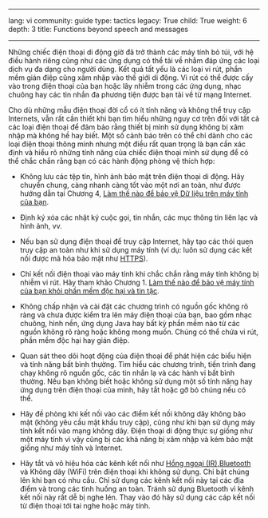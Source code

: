 

---

lang: vi
community: guide
type: tactics
legacy: True
child: True
weight: 6
depth: 3
title: Functions beyond speech and messages

---

Những chiếc điện thoại di động giờ đã trở thành các máy tính bỏ túi, với hệ điều hành riêng cũng như các ứng dụng có thể tải về nhằm đáp ứng các loại dịch vụ đa dạng cho người dùng. Kết quả tất yếu là các loại vi rút, phần mềm gián điệp cũng xâm nhập vào thế giới di động. Vi rút có thể được cấy vào trong điện thoại của bạn hoặc lây nhiễm trong các ứng dụng, nhạc chuông hay các tin nhắn đa phương tiện được bạn tải về từ mạng Internet.

Cho dù những mẫu điện thoại đời cổ có ít tính năng và không thể truy cập Internets, vẫn rất cần thiết khi bạn tìm hiểu những nguy cơ trên đối với tất cả các loại điện thoại để đảm bảo rằng thiết bị mình sử dụng không bị xâm nhập mà không hề hay biết. Một số cảnh báo trên có thể chỉ dành cho các loại điện thoại thông minh nhưng một điều rất quan trọng là bạn cần xác định và hiểu rõ những tính năng của chiếc điện thoại mình sử dụng để có thể chắc chắn rằng bạn có các hành động phòng vệ thích hợp:

* Không lưu các tệp tin, hình ảnh bảo mật trên điện thoại di động. Hãy chuyển chung, càng nhanh càng tốt vào một nơi an toàn, như được hướng dẫn tại Chương 4, [Làm thế nào để bảo vệ Dữ liệu trên máy tính của bạn](/vi/chuong-4).

* Định ký xóa các nhật ký cuộc gọi, tin nhắn, các mục thông tin liên lạc và hình ảnh, vv.

* Nếu bạn sử dụng điện thoại để truy cập Internet, hãy tạo các thói quen truy cập an toàn như khi sử dụng máy tính (ví dụ: luôn sử dụng các kết nối được mã hóa bảo mật như [HTTPS](/vi/glossary#SSL)).

* Chỉ kết nối điện thoại vào máy tính khi chắc chắn rằng máy tính không bị nhiễm vi rút. Hãy tham khảo Chương 1. [Làm thế nào để bảo vệ máy tính của bạn khỏi phần mềm độc hại và tin tặc](/vi/chuong-1).

* Không chấp nhận và cài đặt các chương trình có nguồn gốc không rõ ràng và chưa được kiểm tra lên máy điện thoại của bạn, bao gồm nhạc chuông, hình nền, ứng dụng Java hay bất kỳ phần mềm nào từ các nguồn không rõ ràng hoặc không mong muốn. Chúng có thể chứa vi rút, phần mềm độc hại hay gián điệp.

* Quan sát theo dõi hoạt động của điện thoại để phát hiện các biểu hiện và tính năng bất bình thường. Tìm hiểu các chương trình, tiến trình đang chạy không rõ nguồn gốc, các tin nhắn lạ và các hành vi bất bình thường. Nếu bạn không biết hoặc không sử dụng một số tính năng hay ứng dụng trên điện thoại của mình, hãy tắt hoặc gỡ bỏ chúng nếu có thể.

* Hãy đề phòng khi kết nối vào các điểm kết nối không dây không bảo mật (không yêu cầu mật khẩu truy cập), cũng như khi bạn sử dụng máy tính kết nối vào mạng không dây. Điện thoại di động thực sự giống như một máy tính vì vậy cũng bị các khả năng bị xâm nhập và kém bảo mật giống như máy tính và Internet.

* Hãy tắt và vô hiệu hóa các kênh kết nối như [Hồng ngoại (IR)](/vi/glossary#IrDA),[Bluetooth](/en/glossary#Bluetooth) và Không dây (WiFi) trên điện thoại khi không sử dụng. Chỉ bật chúng lên khi bạn có nhu cầu. Chỉ sử dụng các kênh kết nối này tại các địa điểm và trong các tình huống an toàn. Tránh sử dụng Bluetooth vì kênh kết nối này rất dễ bị nghe lén. Thay vào đó hãy sử dụng các cáp kết nối từ điện thoại tới tai nghe  hoặc máy tính.

